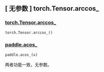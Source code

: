 ## [ 无参数 ] torch.Tensor.arccos_

### [torch.Tensor.arccos_](https://pytorch.org/docs/stable/generated/torch.Tensor.arccos_.html)

```python
torch.Tensor.arccos_()
```

### [paddle.acos_]()

```python
paddle.acos_(x)
```

两者功能一致，无参数。
